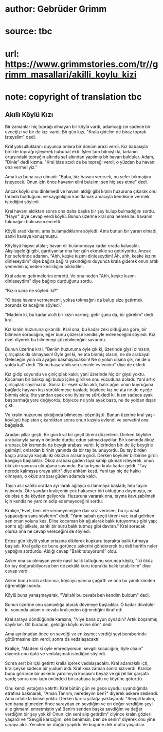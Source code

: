# author: Gebrüder Grimm
# source: tbc
# url: https://www.grimmstories.com/tr//grimm_masallari/akilli_koylu_kizi
# note: copyright of translation tbc

## Akıllı Köylü Kızı 

Bir zamanlar hiç toprağı olmayan bir köylü vardı; adamcağızın sadece bir
evceğizi ve bir de kızı vardı. Bir gün kızı, "Krala gidelim de biraz
toprak isteyelim" dedi.

Kral yoksulluklarını duyunca onlara bir dönüm arazi verdi. Kız babasıyla
birlikte toprağı işleyerek hububat ekti. İşleri tam bitmişti ki,
tarlanın ortasındaki toprağın altında saf altından yapılmış bir havan
buldular. Adam, "Dinle" dedi kızma. "Kral bize acıdı da bu toprağı
verdi; o yüzden bu havanı ona vermeliyiz."

Ama kızı buna razı olmadı: "Baba, biz havanı verirsek, bu sefer
tokmağını isteyecek. Onun için önce havanın elini bulalım; sen hiç ses
etme" dedi.

Ancak köylü onu dinlemedi ve havanı aldığı gibi kralın huzuruna çıkarak
onu tarlada bulduğunu ve saygınlığını kanıtlamak amacıyla kendisine
vermek istediğini söyledi.

Kral havanı aldıktan sonra ona daha başka bir şey bulup bulmadığını
sordu. "Hayır" diye cevap verdi köylü. Bunun üzerine kral ona hemen bu
havanın tokmağını bulmasını emretti.

Köylü aradıklarını, ama bulamadıklarını söyledi. Ama bunun bir yararı
olmadı; sanki havaya konuşmuştu.

Köylüyü hapse attılar; havan eli bulununcaya kadar orada kalacaktı.
Alışılageldiği gibi, gardiyanlar ona her gün ekmekle su getiriyordu.
Ancak her seferinde adamın, "Ahh, keşke kızımı dinleseydim! Ah, ahh,
keşke kızımı dinleseydim" diye bağıra bağıra yakındığını duyunca krala
giderek onun artık yemeden içmeden kesildiğini bildirdiler.

Kral adamı getirmelerini emretti. Ve ona neden "Ahh, keşke kızımı
dinleseydim" diye bağırıp durduğunu sordu.

"Kızın sana ne söyledi ki?"

"O bana havanı vermememi, yoksa tokmağını da bulup size getirmek
zorunda kalacağımı söyledi."

"Madem ki, bu kadar akıllı bir kızın varmış; getir şunu da, bir
görelim" dedi kral.

Kız kralın huzuruna çıkarıldı. Kral ona, bu kadar zeki olduğuna göre,
bir bilmece soracağını, eğer bunu çözerse kendisiyle evleneceğini
söyledi. Kız evet diyerek bu bilmeceyi çözebileceğini savundu.

Bunun üzerine kral, "Benim huzuruma öyle çık ki, üzerinde giysi
olmasın; çırılçıplak da olmayasın! Öyle gel ki, ne ata binmiş olasın, ne
de arabaya! Geleceğin yola da ayağını basmayacaksın! Ne o yolun dışına
çık, ne de o yolda kal" dedi. "Bunu başarabilirsen seninle evlenirim"
diye de ekledi.

Kız gidip soyundu ve çırılçıplak kaldı; yani üzerinde hiç bir giysi
yoktu. Kocaman bir balıkçı ağı bulup içine girdi ve onu vücuduna doladı.
Yani artık çırılçıplak sayılmazdı. Sonra bir eşek satın aldı, balık
ağını onun kuyruğuna bağladı; hayvan kızı sürüklemeye başladı; böylece
kız ne ata ne de eşeğe binmiş oldu; öte yandan eşek onu öylesine
sürükledi ki, kızın sadece ayak başparmağı yere değiyordu; böylece ne
yola ayak bastı, ne de yoldan dışarı çıktı.

Ve kralın huzuruna çıktığında bilmeceyi çözmüştü. Bunun üzerine kral
yaşlı köylüyü hapisten çıkardıktan sonra onun kızıyla evlendi ve
servetini ona bağışladı.

Aradan yıllar geçti. Bir gün kral bir geçit töreni düzenledi. Derken
köylüler arabalarıyla sarayın önünde durdu; odun satmaktaydılar. Bir
kısmında öküz arabası, bir kısmında da beygir arabası vardı. İçlerinden
biri de üç beygirle gelmişti; onlardan birinin yanında da bir tay
bulunuyordu. Bu tay birden kaçıp arabaya koşulu iki öküzün arasına
girdi. Derken köylüler birbirine girdi; kavgaya başladılar. Öküz arabası
güden taya sahip çıkmak isteyerek, onun öküzün yavrusu olduğunu savundu.
Bu tartışma krala kadar geldi. "Tay nerede kalmışsa oraya aittir" diye
ahkâm kesti. Yani tay hiç de hakkı olmayan, o öküz arabası güden adamda
kaldı.

Tayın asıl sahibi oradan ayrılarak ağlayıp sızlanmaya başladı; hep
tayını istiyordu. Öte yandan kraliçenin çok haksever biri olduğunu
duymuştu, ne de olsa o da köyden geliyordu. Huzuruna vararak ona, tayına
kavuşabilmek için kendisine yardım edip edemeyeceğini sordu.

Kraliçe,"Evet, beni ele vermeyeceğine dair söz verirsen, bu işi nasıl
yapacağını sana söylerim" dedi. "Yarın sabah geçit töreni var; kral
gelirken sen onun yolunu kes. Eline kocaman bir ağ alarak balık
tutuyormuş gibi yap; sonra ağı silkele, sanki bir sürü balık tutmuş gibi
davran." Kral soracak olursa ona ne cevap vereceğini de söyledi.

Ertesi gün köylü yolun ortasına dikilerek kupkuru toprakta balık tutmaya
başladı. Kral gelip de bunu görünce askerini göndererek bu deli herifin
neler yaptığını sordurdu. Aldığı cevap "Balık tutuyorum!" oldu.

Asker ona su olmayan yerde nasıl balık tuttuğunu sorunca köylü, "İki
öküz bir tay doğurabiliyorsa ben de pekâlâ kuru toprakta balık
tutabilirim" diye cevap verdi.

Asker bunu krala aktarınca, köylüyü yanına çağırttı ve ona bu yanıtı
kimden öğrendiğini sordu.

Köylü buna yanaşmayarak, "Vallahi bu cevabı ben kendim buldum" dedi.

Bunun üzerine onu samanlığa atarak dövmeye başladılar. O kadar dövdüler
ki, sonunda adam o cevabı kraliçeden öğrendiğini itiraf etti.

Kral saraya döndüğünde karısına, "Niye bana oyun oynadın? Artık
boşanmış sayılırsın. Git buradan, geldiğin köylü evine dön" dedi.

Ama ayrılmadan önce en sevdiği ve en kıymet verdiği şeyi beraberinde
götürmesine izin verdi; sonra da vedalaşacaktı!

Kraliçe, "Madem ki öyle emrediyorsun, sevgili kocacığım, öyle olsun"
diyerek onu öptü ve vedalaşmak istediğini söyledi.

Sonra sert bir içki getirtti kralla içerek vedalaşacaktı. Kral
adamakıllı içti, kraliçeyse sadece bir yudum aldı. Kral kısa zaman sonra
sızıverdi. Kraliçe bunu görünce bir askerin yardımıyla kocasını beyaz ve
güzel bir çarşafa sardı; sonra onu kapı önündeki bir arabaya taşıttı ve
köyüne götürttü.

Onu kendi yatağına yatırttı. Kral bütün gün ve gece uyudu; uyandığında
etrafına bakınarak, "Aman Tanrım, neredeyim ben?" diyerek askere
seslendi. Ama ortalıkta kimse yoktu. Derken karısı yatağa yaklaşarak:
"Sevgili kralım, sen bana gitmeden önce saraydan en sevdiğim ve en
değer verdiğim şeyi alıp gitmemi emretmiştin ya! Benim senden başka
sevdiğim ve değer verdiğim bir şey yok ki! Onun için seni alıp
getirdim" diyince kralın gözleri yaşardı ve "Sevgili karıcığım; sen
benimsin, ben de senin" diyerek onu yine saraya aldı. Yeniden bir düğün
yapıldı. Ve bugüne dek mutlu yaşadılar.
